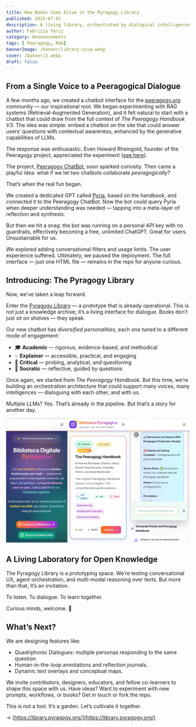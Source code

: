 ```yaml
---
title: How Books Come Alive in the Pyragogy Library
published: 2025-07-01
description: A living library, orchestrated by dialogical intelligences, where AI becomes a companion in exploration and co-learning.
author: Fabrizio Terzi
category: Announcements
tags: [ Peeragogy, RAG]
bannerImage: /banner/library-viva.webp
cover: /banner/2.webp 
draft: false
---
```




## From a Single Voice to a Peeragogical Dialogue

A few months ago, we created a chatbot interface for the [peeragogy.org](https://peeragogy.org) community — our inspirational root. We began experimenting with RAG systems (Retrieval-Augmented Generation), and it felt natural to start with a chatbot that could draw from the full context of *The Peeragogy Handbook V3*. The idea was simple: embed a chatbot on the site that could answer users’ questions with contextual awareness, enhanced by the generative capabilities of LLMs.

The response was enthusiastic. Even Howard Rheingold, founder of the Peeragogy project, appreciated the experiment ([see here](https://www.patreon.com/posts/peeragogy-126381651)).

The project, [Peeragogy ChatBot](https://github.com/Peeragogy/Peeragogy_ChatBot), soon sparked curiosity. Then came a playful idea: what if we let two chatbots collaborate *peeragogically*?

That’s when the real fun began.

We created a dedicated GPT called [Pyria](https://chatgpt.com/g/g-67f8d648e9308191bf3fc0d6397fc8c6-pyria-ai-for-co-learning), based on the handbook, and connected it to the Peeragogy ChatBot. Now the bot could query Pyria when deeper understanding was needed — tapping into a meta-layer of reflection and synthesis.

But then we hit a snag: the bot was running on a personal API key with no guardrails, effectively becoming a free, unlimited ChatGPT. Great for users. Unsustainable for us.

We explored adding conversational filters and usage limits. The user experience suffered. Ultimately, we paused the deployment. The full interface — just one HTML file — remains in the repo for anyone curious.

## Introducing: The Pyragogy Library

Now, we’ve taken a leap forward.

Enter the [Pyragogy Library](https://library.pyragogy.org/) — a prototype that is already operational. This is not just a knowledge archive; it’s a living interface for dialogue. Books don’t just sit on shelves — they speak.

Our new chatbot has *diversified personalities*, each one tuned to a different mode of engagement:

- 🎓 **Academic** — rigorous, evidence-based, and methodical
- 💡 **Explainer** — accessible, practical, and engaging
- 🧠 **Critical** — probing, analytical, and questioning
- 🤔 **Socratic** — reflective, guided by questions

Once again, we started from *The Peeragogy Handbook*. But this time, we’re building an orchestration architecture that could support many voices, many intelligences — dialoguing with each other, and with us.

Multiple LLMs? Yes. That’s already in the pipeline. But that’s a story for another day.

<p align="center">
  <img src="/images/libreria.webp" alt="App Piragogica" />
</p>


## A Living Laboratory for Open Knowledge

The Pyragogy Library is a prototyping space. We’re testing conversational UX, agent orchestration, and multi-modal reasoning over texts. But more than that, it’s an invitation.

To listen. To dialogue. To learn together.

Curious minds, welcome. 🚀

## What’s Next?

We are designing features like:
- Quadriphonic Dialogues: multiple personas responding to the same question.
- Human-in-the-loop annotations and reflection journals.
- Dynamic text overlays and conceptual maps.

We invite contributors, designers, educators, and fellow co-learners to shape this space with us. Have ideas? Want to experiment with new prompts, workflows, or books? Get in touch or fork the repo.

This is not a tool. It’s a garden.
Let’s cultivate it together.

→ [https://library.pyragogy.org/](https://library.pyragogy.org/)
